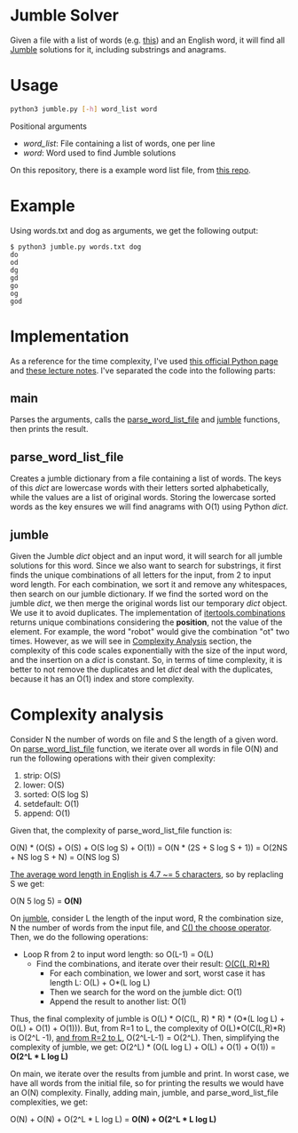 # Jumble Solver

Given a file with a list of words (e.g. [this](https://github.com/dwyl/english-words)) and an English word, it will find all [Jumble](https://en.wikipedia.org/wiki/Jumble) solutions for it, including substrings and anagrams.

# Usage
``` bash
python3 jumble.py [-h] word_list word
```
Positional arguments
* *word_list*: File containing a list of words, one per line
* *word*: Word used to find Jumble solutions

On this repository, there is a example word list file, from [this repo](https://github.com/dwyl/english-words).

# Example

Using words.txt and dog as arguments, we get the following output:
```
$ python3 jumble.py words.txt dog
do
od
dg
gd
go
og
god
```

# Implementation
As a reference for the time complexity, I've used [this official Python page](https://wiki.python.org/moin/TimeComplexity) and [these lecture notes](https://www.ics.uci.edu/~pattis/ICS-33/lectures/complexitypython.txt).
I've separated the code into the following parts:

## main
Parses the arguments, calls the [parse_word_list_file](#parse_word_list_file) and [jumble](#jumble) functions, then prints the result.

## parse_word_list_file
Creates a jumble dictionary from a file containing a list of words. The keys of this _dict_ are lowercase words with their letters sorted alphabetically, while the values are a list of original words. Storing the lowercase sorted words as the key ensures we will find anagrams with O(1) using Python _dict_.

## jumble
Given the Jumble _dict_ object and an input word, it will search for all jumble solutions for this word. Since we also want to search for substrings, it first finds the unique combinations of all letters for the input, from 2 to input word length. For each combination, we sort it and remove any whitespaces, then search on our jumble dictionary. If we find the sorted word on the jumble _dict_, we then merge the original words list our temporary _dict_ object. We use it to avoid duplicates. The implementation of [itertools.combinations](https://docs.python.org/3/library/itertools.html#itertools.combinations) returns unique combinations considering the **position**, not the value of the element. For example, the word "robot" would give the combination "ot" two times. However, as we will see in [Complexity Analysis](#complexity-analysis) section, the complexity of this code scales exponentially with the size of the input word, and the insertion on a _dict_ is constant. So, in terms of time complexity, it is better to not remove the duplicates and let _dict_ deal with the duplicates, because it has an O(1) index and store complexity.


# Complexity analysis

Consider N the number of words on file and S the length of a given word. On [parse_word_list_file](#parse_word_list_file) function, we iterate over all words in file O(N) and run the following operations with their given complexity:
1. strip: O(S)
2. lower: O(S)
3. sorted: O(S log S)
4. setdefault: O(1)
5. append: O(1)

Given that, the complexity of parse_word_list_file function is: 

O(N) \* (O(S) + O(S) + O(S log S) + O(1)) = O(N \* (2S + S log S + 1)) = O(2NS + NS log S + N) = O(NS log S)

[The average word length in English is 4.7 ~= 5 characters](https://wolfgarbe.medium.com/the-average-word-length-in-english-language-is-4-7-35750344870f#:~:text=The%20average%20word%20length%20in%20English%20language%20is%204.7%20characters), so by replacling S we get:

O(N 5 log 5) = **O(N)**


On [jumble](#jumble), consider L the length of the input word, R the combination size, N the number of words from the input file, and [C() the choose operator](https://en.wikipedia.org/wiki/Combination#Number_of_k-combinations). Then, we do the following operations:
* Loop R from 2 to input word length: so O(L-1) = O(L)
  * Find the combinations, and iterate over their result: [O(C(L,R)\*R)](https://stackoverflow.com/questions/53419536/what-is-the-computational-complexity-of-itertools-combinations-in-python)
    * For each combination, we lower and sort, worst case it has length L: O(L) + O*(L log L)
    * Then we search for the word on the jumble dict: O(1)
    * Append the result to another list: O(1)

Thus, the final complexity of jumble is O(L) \* O(C(L, R) \* R) \* (O*(L log L) + O(L) + O(1) + O(1))).
But, from R=1 to L, the complexity of O(L)\*O(C(L,R)\*R) is O(2^L -1), [and from R=2 to L](https://www.wolframalpha.com/input/?i=sum+k%3D2+to+n+n%21%2F%28%28k%29%21*%28n-k%29%21%29), O(2^L-L-1) = O(2^L). Then, simplifying the complexity of jumble, we get:
O(2^L) \* (O(L log L) + O(L) + O(1) + O(1)) = **O(2^L * L log L)**

On main, we iterate over the results from jumble and print. In worst case, we have all words from the initial file, so for printing the results we would have an O(N) complexity. Finally, adding main, jumble, and parse_word_list_file complexities, we get:

O(N) + O(N) + O(2^L * L log L)  = **O(N) + O(2^L * L log L)**
